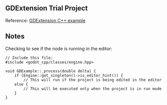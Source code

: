 ## GDExtension Trial Project

Reference: [GDExtension C++ example](https://docs.godotengine.org/en/stable/tutorials/scripting/gdextension/gdextension_cpp_example.html)

## Notes

Checking to see if the node is running in the editor:

```gdscript
// Include this file:
#include <godot_cpp/classes/engine.hpp>

void GDExample::_process(double delta) {
    if (Engine::get_singleton()->is_editor_hint()) {
        // This will run if the project is being edited in the editor
    else {
        // This will be executed only when the project is in run mode
    }
}
```